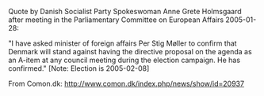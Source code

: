 Quote by Danish Socialist Party Spokeswoman Anne Grete Holmsgaard after
meeting in the Parliamentary Committee on European Affairs 2005-01-28:

\"I have asked minister of foreign affairs Per Stig Møller to confirm
that Denmark will stand against having the directive proposal on the
agenda as an A-item at any council meeting during the election campaign.
He has confirmed.\" \[Note: Election is 2005-02-08\]

From Comon.dk: <http://www.comon.dk/index.php/news/show/id=20937>
